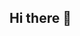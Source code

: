 ## Hi there 👋

<!--
**peter456963/peter456963** is a ✨ _special_ ✨ repository because its `README.md` (this file) appears on your GitHub profile.

Here are some ideas to get you started:

- 🌱 I’m currently learning c++
- 🤔 I’m looking for help with my teachers
- 📫 How to reach me: peter4556963@outlook.com
-->
